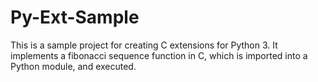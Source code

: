 # Py-Ext-Sample

This is a sample project for creating C extensions for Python 3. It implements a fibonacci sequence function in C, which is imported into a Python module, and executed.
